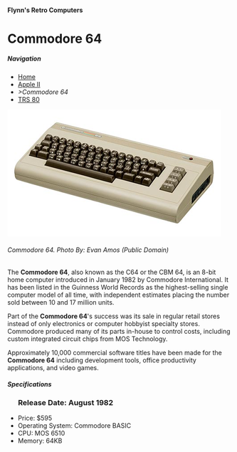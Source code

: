 <!DOCTYPE html>
<html>

<head>
<meta charset="utf.8">
<title> Commodore 64</title>

</head>

<body>
<h4>Flynn's Retro Computers</h4>

<h1>Commodore 64</h1>
<h5>Navigation</h5>

<ul>
<li><a href="index3.md">Home</a></li>
<li><a href="mac.md">Apple II</a></li>
<li><em>>Commodore 64</em></li>
<li><a href="TRS80.md">TRS 80</a></li>
</ul>

<img src="Commodore-64.jpg" alt= "commodore 64">
<h6><em>Commodore 64. Photo By: Evan Amos (Public Domain)</em></h6>

<p>The <strong>Commodore 64</strong>, also known as the C64 or the CBM 64, is an 8-bit home computer introduced in January 1982 by Commodore International. 
 It has been listed in the Guinness World Records as the highest-selling single computer model of all time, 
with independent estimates placing the number sold between 10 and 17 million units.</p>

<p>Part of the <strong>Commodore 64</strong>'s success was its sale in regular retail stores instead of only electronics or computer hobbyist specialty stores. 
Commodore produced many of its parts in-house to control costs,
including custom integrated circuit chips from MOS Technology.</p>

 <p>Approximately 10,000 commercial software titles have been made for the <strong>Commodore 64</strong> including development tools,
office productivity applications, and video games.</p>


<h5>Specifications</h5>
<ul>
<h3>Release Date: August 1982</h3>
<li>Price: $595</li>
<li>Operating System: Commodore BASIC</li>
<li>CPU: MOS 6510</li>
<li>Memory: 64KB</li>
</ul>
</body>
</html>

